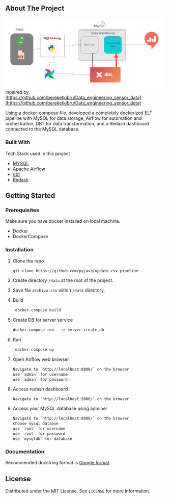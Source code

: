 
<!-- ABOUT THE PROJECT -->
## About The Project

[![Product Name Screen Shot][product-screenshot]](https://example.com)
Inpsired by [https://github.com/bereketkibru/Data_engineering_sensor_data](https://github.com/bereketkibru/Data_engineering_sensor_data)

Using a docker-compose file, developed a completely dockerized ELT pipeline with MySQL for data storage, Airflow for automation and orchestration, DBT for data transformation, and a Redash dashboard connected to the MySQL database.

### Built With

Tech Stack used in this project
* [MYSQL](https://dev.mysql.com/doc/)
* [Apache Airflow](https://airflow.apache.org/docs/apache-airflow/stable/)
* [dbt](https://docs.getdbt.com/)
* [Redash](https://redash.io/help/)


<!-- GETTING STARTED -->
## Getting Started


### Prerequisites

Make sure you have docker installed on local machine.
* Docker
* DockerCompose
  
### Installation

1. Clone the repo
   ```sh
   git clone https://github.com/pyjavo/update_csv_pipeline
   ```

2. Create directory `/data` at the root of the project.

3. Save file `archivo.csv` within `/data` directory.

4. Build
   ```sh
    docker-compose build
   ```
5. Create DB for server service
   ```sh
   docker-compose run --rm server create_db
   ```
6. Run
   ```sh
    docker-compose up
   ```
7. Open Airflow web browser
   ```JS
   Navigate to `http://localhost:8000/` on the browser
   use `admin` for username
   use `admin` for password
   ```
8. Access redash dashboard
   ```JS
   Navigate to `http://localhost:5000/` on the browser
   ```
9. Access your MySQL database using adminer
   ```JS
   Navigate to `http://localhost:8080/` on the browser
   choose mysql databse
   use `root` for username
   use `root` for password
   use `mysqldb` for database
   ```

### Documentation
Recommended docstring format is [Google format](https://google.github.io/styleguide/pyguide.html#381-docstrings)

<!-- LICENSE -->
## License
Distributed under the MIT License. See `LICENSE` for more information.


<!-- MARKDOWN LINKS & IMAGES -->
[product-screenshot]: Capture.PNG

